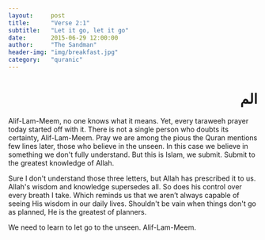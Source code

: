 ```yaml
---
layout:     post
title:      "Verse 2:1"
subtitle:   "Let it go, let it go"
date:       2015-06-29 12:00:00
author:     "The Sandman"
header-img: "img/breakfast.jpg"
category:   "quranic"
---
```


<h1 style="text-align:right">الم</h1>

<p>Alif-Lam-Meem, no one knows what it means. Yet, every taraweeh prayer today started off with it. There is not a single person who doubts its certainty, Alif-Lam-Meem. Pray we are among the pious the Quran mentions few lines later, those who believe in the unseen. In this case we believe in something we don't fully understand. But this is Islam, we submit. Submit to the greatest knowledge of Allah. </p>

<p>Sure I don't understand those three letters, but Allah has prescribed it to us. Allah's wisdom and knowledge supersedes all. So does his control over every breath I take. Which reminds us that we aren’t always capable of seeing His wisdom in our daily lives. Shouldn't be vain when things don't go as planned, He is the greatest of planners.</p>

<p>We need to learn to let go to the unseen. Alif-Lam-Meem.</p>